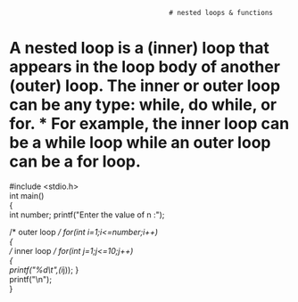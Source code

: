                                             # nested loops & functions
# A nested loop is a (inner) loop that appears in the loop body of another (outer) loop. The inner or outer loop can be any type: while, do while, or for.    * For example, the inner loop can be a while loop while an outer loop can be a for loop.

#include <stdio.h>  
int main()  
{  
   int number;
   printf("Enter the value of n :");
   
   /* outer loop */
  for(int i=1;i<=number;i++)  
   {  
       /* inner loop */
       for(int j=1;j<=10;j++)  
       {  
           printf("%d\t",(i*j));
       }  
       printf("\n");  
   }  
